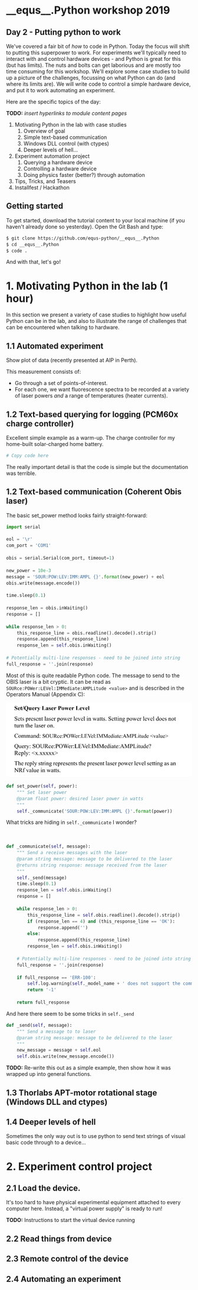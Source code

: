 # \_\_equs\_\_.Python workshop 2019
## Day 2 - Putting python to work

We've covered a fair bit of _how_ to code in Python. Today the focus will shift to putting this superpower to work. For experiments we'll typically need to interact with and control hardware devices - and Python is great for this (but has limits). The nuts and bolts can get laborious and are mostly too time consuming for this workshop. We'll explore some case studies to build up a picture of the challenges, focussing on what Python can do (and where its limits are). We will write code to control a simple hardware device, and put it to work automating an experiment.

Here are the specific topics of the day:

**TODO:** *insert hyperlinks to module content pages*

1. Motivating Python in the lab with case studies
   1. Overview of goal
   2. Simple text-based communication
   3. Windows DLL control (with ctypes)
   4. Deeper levels of hell...
2. Experiment automation project
   1. Querying a hardware device
   2. Controlling a hardware device
   3. Doing physics faster (better?) through automation
3. Tips, Tricks, and Teasers
4. Installfest / Hackathon



## Getting started

To get started, download the tutorial content to your local machine (if you haven't already done so yesterday). Open the Git Bash and type:

```bash
$ git clone https://github.com/equs-python/__equs__.Python
$ cd __equs__.Python
$ code .
```

And with that, let's go!

# 1. Motivating Python in the lab (1 hour)

In this section we present a variety of case studies to highlight how useful Python can be in the lab, and also to illustrate the range of challenges that can be encountered when talking to hardware.

## 1.1 Automated experiment

Show plot of data (recently presented at AIP in Perth).

This measurement consists of:
- Go through a set of points-of-interest.
- For each one, we want fluorescence spectra to be recorded at a variety of laser powers *and* a range of temperatures (heater currents).

## 1.2 Text-based querying for logging (PCM60x charge controller)

Excellent simple example as a warm-up. The charge controller for my home-built solar-charged home battery.

```python
# Copy code here
```

The really important detail is that the code is simple but the documentation was terrible.

## 1.2 Text-based communication (Coherent Obis laser)

The basic set_power method looks fairly straight-forward:

```python
import serial

eol = '\r'
com_port = 'COM1'

obis = serial.Serial(com_port, timeout=1)

new_power = 10e-3
message = 'SOUR:POW:LEV:IMM:AMPL {}'.format(new_power) + eol
obis.write(message.encode())

time.sleep(0.1)

response_len = obis.inWaiting()
response = []

while response_len > 0:
    this_response_line = obis.readline().decode().strip()
    response.append(this_response_line)
    response_len = self.obis.inWaiting()

# Potentially multi-line responses - need to be joined into string
full_response = ''.join(response)
```

Most of this is quite readable Python code. The message to send to the OBIS laser is a bit cryptic. It can be read as `SOURce:POWer:LEVel:IMMediate:AMPLitude <value>` and is described in the Operators Manual (Appendix C):

![Snippet of Obis operators manual](images/obis_manual_set_power.png)

```python
def set_power(self, power):
    """ Set laser power
    @param float power: desired laser power in watts
    """
    self._communicate('SOUR:POW:LEV:IMM:AMPL {}'.format(power))
```

What tricks are hiding in `self._communicate` I wonder?

```python


def _communicate(self, message):
    """ Send a receive messages with the laser
    @param string message: message to be delivered to the laser
    @returns string response: message received from the laser
    """
    self._send(message)
    time.sleep(0.1)
    response_len = self.obis.inWaiting()
    response = []

    while response_len > 0:
        this_response_line = self.obis.readline().decode().strip()
        if (response_len == 4) and (this_response_line == 'OK'):
            response.append('')
        else:
            response.append(this_response_line)
        response_len = self.obis.inWaiting()

    # Potentially multi-line responses - need to be joined into string
    full_response = ''.join(response)

    if full_response == 'ERR-100':
        self.log.warning(self._model_name + ' does not support the command ' + message)
        return '-1'

    return full_response
```

And here there seem to be some tricks in `self._send`

```python
def _send(self, message):
    """ Send a message to to laser
    @param string message: message to be delivered to the laser
    """
    new_message = message + self.eol
    self.obis.write(new_message.encode())
```

**TODO:** Re-write this out as a simple example, then show how it was wrapped up into general functions.




## 1.3 Thorlabs APT-motor rotational stage (Windows DLL and ctypes)

## 1.4 Deeper levels of hell 

Sometimes the only way out is to use python to send text strings of visual basic code through to a device...


# 2. Experiment control project

## 2.1 Load the device.

It's too hard to have physical experimental equipment attached to every computer here. Instead, a "virtual power supply" is ready to run!

**TODO:** Instructions to start the virtual device running

## 2.2 Read things from device

## 2.3 Remote control of the device

## 2.4 Automating an experiment